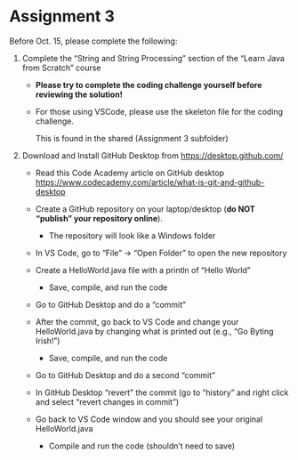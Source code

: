 # Assignment 3

Before Oct. 15, please complete the following:

1. Complete the “String and String Processing” section of the “Learn Java from Scratch”
course

   * **Please try to complete the coding challenge yourself before reviewing the solution!**

   * For those using VSCode, please use the skeleton file for the coding challenge.

     This is found in the shared (Assignment 3 subfolder)

2. Download and Install GitHub Desktop from https://desktop.github.com/

   * Read this Code Academy article on GitHub desktop https://www.codecademy.com/article/what-is-git-and-github-desktop

   * Create a GitHub repository on your laptop/desktop (**do NOT “publish” your repository online**).

      * The repository will look like a Windows folder

   * In VS Code, go to “File” -> “Open Folder” to open the new repository
   * Create a HelloWorld.java file with a println of “Hello World”

      * Save, compile, and run the code

   * Go to GitHub Desktop and do a “commit”

   * After the commit, go back to VS Code and change your HelloWorld.java by changing what is printed out (e.g., “Go Byting Irish!”)

      * Save, compile, and run the code

   * Go to GitHub Desktop and do a second “commit”

   * In GitHub Desktop “revert” the commit (go to “history” and right click and select “revert changes in commit”)

   * Go back to VS Code window and you should see your original HelloWorld.java
      * Compile and run the code (shouldn’t need to save)
